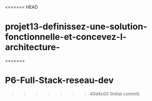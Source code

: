 <<<<<<< HEAD
# projet13-definissez-une-solution-fonctionnelle-et-concevez-l-architecture-
=======
# P6-Full-Stack-reseau-dev
>>>>>>> 40d4c00 (Initial commit)
